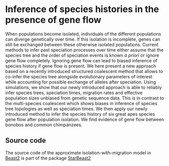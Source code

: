 # Inference of species histories in the presence of gene flow

When populations become isolated, individuals of the different populations can diverge genetically over time. If this isolation is incomplete, genes can still be exchanged between these otherwise isolated populations. Current methods to infer past speciation processes over time either assume that the species tree and the order of speciation events is known *a priori* or ignore gene flow completely. Ignoring gene flow can lead to biased inference of species history if gene flow is present. 
We here present a new approach based on a recently introduced structured coalescent method that allows to co-infer the species tree alongside evolutionary parameters of interest while accounting for possible exchange of alleles after speciation. Using simulations, we show that our newly introduced approach is able to reliably infer species trees, speciation times, migration rates and effective population sizes unbiased from genetic sequence data. This is in contrast to the multi-species coalescent which shows biases in inference of species tree topologies as well as speciation times. We then apply our newly introduced method to infer the species history of six great apes species gene flow after population isolation. We find evidence of gene flow between bonobos and common chimpanzees.


## Source code

The source code of the approximate isolation-with-migration model in [Beast2](https://github.com/CompEvol/beast2) is part of the package [StarBeast2](https://github.com/genomescale/starbeast2)

